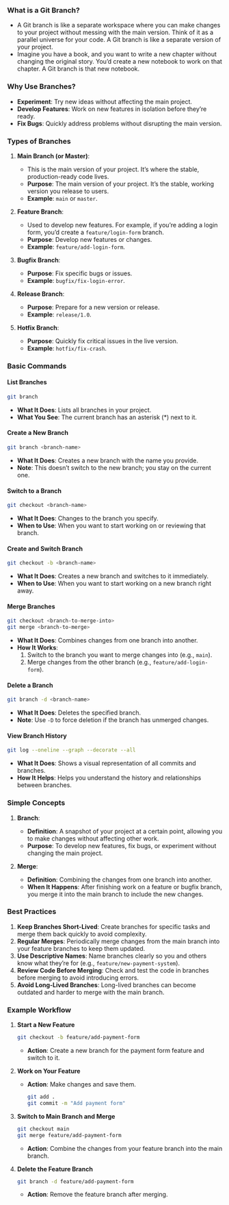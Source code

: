 ### What is a Git Branch?
- A Git branch is like a separate workspace where you can make changes to your project without messing with the main version. Think of it as a parallel universe for your code. A Git branch is like a separate version of your project. 
- Imagine you have a book, and you want to write a new chapter without changing the original story. You’d create a new notebook to work on that chapter. A Git branch is that new notebook.

### Why Use Branches?

- **Experiment**: Try new ideas without affecting the main project.
- **Develop Features**: Work on new features in isolation before they’re ready.
- **Fix Bugs**: Quickly address problems without disrupting the main version.

### Types of Branches

1. **Main Branch (or Master)**:
   -  This is the main version of your project. It’s where the stable, production-ready code lives.
   - **Purpose**: The main version of your project. It’s the stable, working version you release to users.
   - **Example**: `main` or `master`.

2. **Feature Branch**:
   -  Used to develop new features. For example, if you’re adding a login form, you’d create a `feature/login-form` branch.
   - **Purpose**: Develop new features or changes.
   - **Example**: `feature/add-login-form`.

4. **Bugfix Branch**:
   - **Purpose**: Fix specific bugs or issues.
   - **Example**: `bugfix/fix-login-error`.

5. **Release Branch**:
   - **Purpose**: Prepare for a new version or release.
   - **Example**: `release/1.0`.

6. **Hotfix Branch**:
   - **Purpose**: Quickly fix critical issues in the live version.
   - **Example**: `hotfix/fix-crash`.

### Basic Commands

#### **List Branches**
```bash
git branch
```
- **What It Does**: Lists all branches in your project.
- **What You See**: The current branch has an asterisk (*) next to it.

#### **Create a New Branch**
```bash
git branch <branch-name>
```
- **What It Does**: Creates a new branch with the name you provide.
- **Note**: This doesn’t switch to the new branch; you stay on the current one.

#### **Switch to a Branch**
```bash
git checkout <branch-name>
```
- **What It Does**: Changes to the branch you specify.
- **When to Use**: When you want to start working on or reviewing that branch.

#### **Create and Switch Branch**
```bash
git checkout -b <branch-name>
```
- **What It Does**: Creates a new branch and switches to it immediately.
- **When to Use**: When you want to start working on a new branch right away.

#### **Merge Branches**
```bash
git checkout <branch-to-merge-into>
git merge <branch-to-merge>
```
- **What It Does**: Combines changes from one branch into another.
- **How It Works**:
  1. Switch to the branch you want to merge changes into (e.g., `main`).
  2. Merge changes from the other branch (e.g., `feature/add-login-form`).

#### **Delete a Branch**
```bash
git branch -d <branch-name>
```
- **What It Does**: Deletes the specified branch.
- **Note**: Use `-D` to force deletion if the branch has unmerged changes.

#### **View Branch History**
```bash
git log --oneline --graph --decorate --all
```
- **What It Does**: Shows a visual representation of all commits and branches.
- **How It Helps**: Helps you understand the history and relationships between branches.

### Simple Concepts

1. **Branch**:
   - **Definition**: A snapshot of your project at a certain point, allowing you to make changes without affecting other work.
   - **Purpose**: To develop new features, fix bugs, or experiment without changing the main project.

2. **Merge**:
   - **Definition**: Combining the changes from one branch into another.
   - **When It Happens**: After finishing work on a feature or bugfix branch, you merge it into the main branch to include the new changes.

### Best Practices

1. **Keep Branches Short-Lived**: Create branches for specific tasks and merge them back quickly to avoid complexity.
2. **Regular Merges**: Periodically merge changes from the main branch into your feature branches to keep them updated.
3. **Use Descriptive Names**: Name branches clearly so you and others know what they’re for (e.g., `feature/new-payment-system`).
4. **Review Code Before Merging**: Check and test the code in branches before merging to avoid introducing errors.
5. **Avoid Long-Lived Branches**: Long-lived branches can become outdated and harder to merge with the main branch.

### Example Workflow

1. **Start a New Feature**
   ```bash
   git checkout -b feature/add-payment-form
   ```
   - **Action**: Create a new branch for the payment form feature and switch to it.

2. **Work on Your Feature**
   - **Action**: Make changes and save them.
     ```bash
     git add .
     git commit -m "Add payment form"
     ```

3. **Switch to Main Branch and Merge**
   ```bash
   git checkout main
   git merge feature/add-payment-form
   ```
   - **Action**: Combine the changes from your feature branch into the main branch.

4. **Delete the Feature Branch**
   ```bash
   git branch -d feature/add-payment-form
   ```
   - **Action**: Remove the feature branch after merging.
